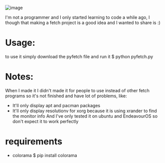 ![image](https://github.com/L3pux/pyfetch/assets/123013187/36125491-092d-4029-85b8-dd21b20e0d21)

I'm not a programmer and I only started learning to code a while ago, I though that making a fetch project is a good idea and I wanted to share is :)
# Usage:
to use it simply download the pyfetch file and run it 
    $ python pyfetch.py
# Notes:
When I made it I didn't made it for people to use instead of other fetch programs so it's not finished and have lot of problems, like:
* It'll only display apt and pacman packages
* It'll only display resolutionv for xorg because it is using xrander to find the monitor info
And I've only tested it on ubuntu and EndeavourOS so don't expect it to work perfectly

# requirements
* colorama
  $ pip install colorama

